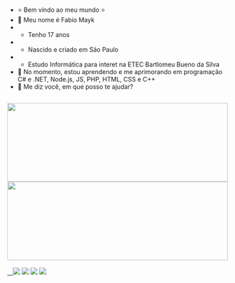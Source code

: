 - ⭐ Bem vindo ao meu mundo ⭐
- 👋 Meu nome é Fabio Mayk
- -   Tenho 17 anos
- -   Nascido e criado em São Paulo
- -   Estudo Informática para interet na ETEC Bartlomeu Bueno da Silva
- 🌱 No momento, estou aprendendo e me aprimorando em programação C# e .NET, Node.js, JS, PHP, HTML, CSS e C++
- 💞️ Me diz você, em que posso te ajudar?

##

<div>
  <a href="https://github.com/FabioMayk"> <!--- redirecionar para linkedIn --->
  <img height="180em" width = "100%" src="https://github-readme-stats.vercel.app/api?username=FabioMayk&show_icons=true&theme=dark&include_all_commits=true&count_private=true"/> <br>
  <img height="180em" width = "100%" src="https://github-readme-stats.vercel.app/api/top-langs/?username=FabioMayk&layout=compact&langs_count=7&theme=dark"/>
</div>
  <br>
  
  <div>
    ㅤ<a href="https://instagram.com/maykfabio10" target="_blank"><img src="https://img.shields.io/badge/-Instagram-%23E4405F?style=for-the-badge&logo=instagram&logoColor=white" target="_blank"></a> 
    <a href = "mailto:maykfabio10@gmail.com"><img src="https://img.shields.io/badge/-Gmail-%23333?style=for-the-badge&logo=gmail&logoColor=white" target="_blank"></a>
    <a href = "https://facebook.com/fabio.mayk.7"><img src="https://img.shields.io/badge/-Facebook-%230046D1?style=for-the-badge&logo=facebook&logoColor=white" target="_blank"></a>
    <a href="https://www.linkedin.com/in/fabio-mayk-9b82ba21b/" target="_blank"><img src="https://img.shields.io/badge/-LinkedIn-%230077B5?style=for-the-badge&logo=linkedin&logoColor=white" target="_blank"></a> <!--- arrumar meu linkedin --->
  </div>
